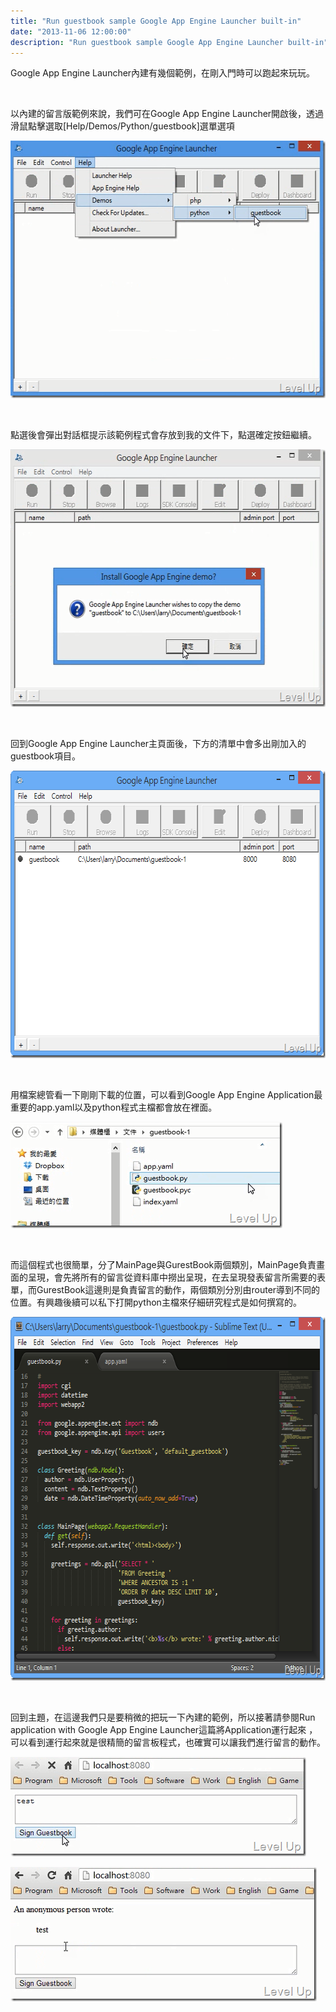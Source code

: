 ```yaml
---
title: "Run guestbook sample Google App Engine Launcher built-in"
date: "2013-11-06 12:00:00"
description: "Run guestbook sample Google App Engine Launcher built-in"
---
```


<p>
	Google App Engine Launcher內建有幾個範例，在剛入門時可以跑起來玩玩。</p>
<p>
	 </p>
<p>
	以內建的留言版範例來說，我們可在Google App Engine Launcher開啟後，透過滑鼠點擊選取[Help/Demos/Python/guestbook]選單選項</p>
<p>
	<img alt="Image(35)" border="0" height="412" src="\images\posts\71275b5d-add1-4e6b-b4fc-c754d34112bd\Image(35)_thumb.png" style="border-left-width: 0px; border-right-width: 0px; border-bottom-width: 0px; border-top-width: 0px" width="578" /></p>
<p>
	 </p>
<p>
	點選後會彈出對話框提示該範例程式會存放到我的文件下，點選確定按鈕繼續。</p>
<p>
	<img alt="Image(36)" border="0" height="412" src="\images\posts\71275b5d-add1-4e6b-b4fc-c754d34112bd\Image(36)_thumb.png" style="border-left-width: 0px; border-right-width: 0px; border-bottom-width: 0px; border-top-width: 0px" width="579" /></p>
<p>
	 </p>
<p>
	回到Google App Engine Launcher主頁面後，下方的清單中會多出剛加入的guestbook項目。</p>
<p>
	<img alt="image" border="0" height="460" src="\images\posts\71275b5d-add1-4e6b-b4fc-c754d34112bd\image_thumb_3.png" style="border-left-width: 0px; border-right-width: 0px; border-bottom-width: 0px; border-top-width: 0px" width="644" /></p>
<p>
	 </p>
<p>
	用檔案總管看一下剛剛下載的位置，可以看到Google App Engine Application最重要的app.yaml以及python程式主檔都會放在裡面。</p>
<p>
	<img alt="Image(41)" border="0" height="170" src="\images\posts\71275b5d-add1-4e6b-b4fc-c754d34112bd\Image(41)_thumb.png" style="border-left-width: 0px; border-right-width: 0px; border-bottom-width: 0px; border-top-width: 0px" width="435" /></p>
<p>
	 </p>
<p>
	而這個程式也很簡單，分了MainPage與GurestBook兩個類別，MainPage負責畫面的呈現，會先將所有的留言從資料庫中撈出呈現，在去呈現發表留言所需要的表單，而GurestBook這邊則是負責留言的動作，兩個類別分別由router導到不同的位置。有興趣後續可以私下打開python主檔來仔細研究程式是如何撰寫的。</p>
<p>
	<img alt="image" border="0" height="582" src="\images\posts\71275b5d-add1-4e6b-b4fc-c754d34112bd\image_thumb.png" style="border-top: 0px; border-right: 0px; border-bottom: 0px; border-left: 0px" width="660" /></p>
<p>
	 </p>
<p>
	回到主題，在這邊我們只是要稍微的把玩一下內建的範例，所以接著請參閱Run application with Google App Engine Launcher這篇將Application運行起來 ，可以看到運行起來就是很精簡的留言板程式，也確實可以讓我們進行留言的動作。</p>
<p>
	<img alt="Image(39)" border="0" height="159" src="\images\posts\71275b5d-add1-4e6b-b4fc-c754d34112bd\Image(39)_thumb.png" style="border-left-width: 0px; border-right-width: 0px; border-bottom-width: 0px; border-top-width: 0px" width="473" /></p>
<p>
	<img alt="Image(40)" border="0" height="215" src="\images\posts\71275b5d-add1-4e6b-b4fc-c754d34112bd\Image(40)_thumb.png" style="border-left-width: 0px; border-right-width: 0px; border-bottom-width: 0px; border-top-width: 0px" width="490" /></p>
